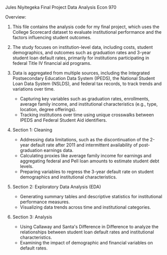 
                                                                                   
Jules Niyitegeka
Final Project Data Analysis
Econ 970

Overview:
1. This file contains the analysis code for my final project, which uses the College Scorecard dataset to evaluate institutional performance and the factors influencing student outcomes.
2. The study focuses on institution-level data, including costs, student demographics, and outcomes such as graduation rates and 3-year student loan default rates, primarily for institutions participating in federal Title IV financial aid programs.
3. Data is aggregated from multiple sources, including the Integrated Postsecondary Education Data System (IPEDS), the National Student Loan Data System (NSLDS), and federal tax records, to track trends and variations over time.
   - Capturing key variables such as graduation rates, enrollments, average family income, and institutional characteristics (e.g., type, location, degree offerings).
   - Tracking institutions over time using unique crosswalks between IPEDS and Federal Student Aid identifiers.

1. Section 1: Cleaning
   - Addressing data limitations, such as the discontinuation of the 2-year default rate after 2011 and intermittent availability of post-graduation earnings data.
   - Calculating proxies like average family income for earnings and aggregating federal and Pell loan amounts to estimate student debt levels.
   - Preparing variables to regress the 3-year default rate on student demographics and institutional characteristics.

2. Section 2: Exploratory Data Analysis (EDA)
   - Generating summary tables and descriptive statistics for institutional performance measures.
   - Visualizing data trends across time and institutional categories.

3. Section 3: Analysis
   - Using Callaway and Santa's Difference in Difference to analyze the relationships between student loan default rates and institutional characteristics.
   - Examining the impact of demographic and financial variables on default rates.
